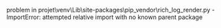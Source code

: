 problem in projet\venv\Lib\site-packages\pip\_vendor\rich\_log_render.py - ImportError: attempted relative import with no known parent package
